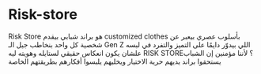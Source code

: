 # Risk-store
Risk Store هو براند شبابي بيقدم customized clothes بأسلوب عصري بيعبر عن شخصية كل واحد بنخاطب جيل الـ Gen Z اللي بيدوّر دايمًا على التميز والتفرد في لبسه علشان يكون انعكاس حقيقي لستايله وهويته ليه RISK STORE؟ لأننا مؤمنين إن الشباب يستحقوا براند يديهم حرية الاختيار ويخليهم يلبسوا أفكارهم بطريقتهم الخاصة
